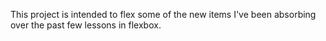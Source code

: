 This project is intended to flex some of the new items I've been absorbing over the past few lessons in flexbox. 